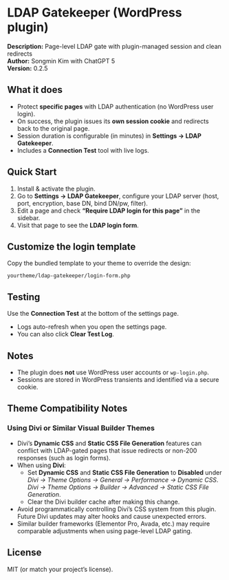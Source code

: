 # LDAP Gatekeeper (WordPress plugin)

**Description:** Page-level LDAP gate with plugin-managed session and clean redirects  
**Author:** Songmin Kim with ChatGPT 5  
**Version:** 0.2.5

## What it does
- Protect **specific pages** with LDAP authentication (no WordPress user login).
- On success, the plugin issues its **own session cookie** and redirects back to the original page.
- Session duration is configurable (in minutes) in **Settings → LDAP Gatekeeper**.
- Includes a **Connection Test** tool with live logs.

## Quick Start
1. Install & activate the plugin.
2. Go to **Settings → LDAP Gatekeeper**, configure your LDAP server (host, port, encryption, base DN, bind DN/pw, filter).
3. Edit a page and check **“Require LDAP login for this page”** in the sidebar.
4. Visit that page to see the **LDAP login form**.

## Customize the login template
Copy the bundled template to your theme to override the design:
```
yourtheme/ldap-gatekeeper/login-form.php
```

## Testing
Use the **Connection Test** at the bottom of the settings page.  
- Logs auto-refresh when you open the settings page.  
- You can also click **Clear Test Log**.

## Notes
- The plugin does **not** use WordPress user accounts or `wp-login.php`.
- Sessions are stored in WordPress transients and identified via a secure cookie.

## Theme Compatibility Notes

### Using Divi or Similar Visual Builder Themes
- Divi’s **Dynamic CSS** and **Static CSS File Generation** features can conflict with LDAP-gated pages that issue redirects or non-200 responses (such as login forms).
- When using **Divi**:
  - Set **Dynamic CSS** and **Static CSS File Generation** to **Disabled** under  \
    *Divi → Theme Options → General → Performance → Dynamic CSS*. \
    *Divi → Theme Options → Builder → Advanced → Static CSS File Generation*.
  - Clear the Divi builder cache after making this change.
- Avoid programmatically controlling Divi’s CSS system from this plugin. Future Divi updates may alter hooks and cause unexpected errors.
- Similar builder frameworks (Elementor Pro, Avada, etc.) may require comparable adjustments when using page-level LDAP gating.

## License
MIT (or match your project’s license).
